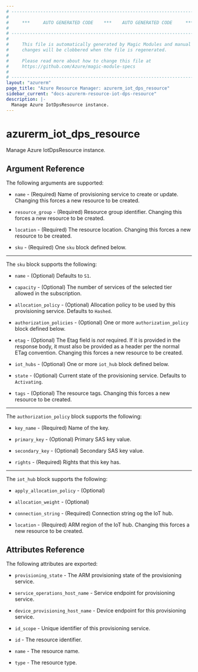 ```yaml
---
# ----------------------------------------------------------------------------
#
#     ***     AUTO GENERATED CODE    ***    AUTO GENERATED CODE     ***
#
# ----------------------------------------------------------------------------
#
#     This file is automatically generated by Magic Modules and manual
#     changes will be clobbered when the file is regenerated.
#
#     Please read more about how to change this file at
#     https://github.com/Azure/magic-module-specs
#
# ----------------------------------------------------------------------------
layout: "azurerm"
page_title: "Azure Resource Manager: azurerm_iot_dps_resource"
sidebar_current: "docs-azurerm-resource-iot-dps-resource"
description: |-
  Manage Azure IotDpsResource instance.
---
```


# azurerm_iot_dps_resource

Manage Azure IotDpsResource instance.


## Argument Reference

The following arguments are supported:

* `name` - (Required) Name of provisioning service to create or update. Changing this forces a new resource to be created.

* `resource_group` - (Required) Resource group identifier. Changing this forces a new resource to be created.

* `location` - (Required) The resource location. Changing this forces a new resource to be created.

* `sku` - (Required) One `sku` block defined below.

---

The `sku` block supports the following:

* `name` - (Optional)  Defaults to `S1`.

* `capacity` - (Optional) The number of services of the selected tier allowed in the subscription.

* `allocation_policy` - (Optional) Allocation policy to be used by this provisioning service. Defaults to `Hashed`.

* `authorization_policies` - (Optional) One or more `authorization_policy` block defined below.

* `etag` - (Optional) The Etag field is *not* required. If it is provided in the response body, it must also be provided as a header per the normal ETag convention. Changing this forces a new resource to be created.

* `iot_hubs` - (Optional) One or more `iot_hub` block defined below.

* `state` - (Optional) Current state of the provisioning service. Defaults to `Activating`.

* `tags` - (Optional) The resource tags. Changing this forces a new resource to be created.

---

The `authorization_policy` block supports the following:

* `key_name` - (Required) Name of the key.

* `primary_key` - (Optional) Primary SAS key value.

* `secondary_key` - (Optional) Secondary SAS key value.

* `rights` - (Required) Rights that this key has.

---

The `iot_hub` block supports the following:

* `apply_allocation_policy` - (Optional) 

* `allocation_weight` - (Optional) 

* `connection_string` - (Required) Connection string og the IoT hub.

* `location` - (Required) ARM region of the IoT hub. Changing this forces a new resource to be created.

## Attributes Reference

The following attributes are exported:

* `provisioning_state` - The ARM provisioning state of the provisioning service.

* `service_operations_host_name` - Service endpoint for provisioning service.

* `device_provisioning_host_name` - Device endpoint for this provisioning service.

* `id_scope` - Unique identifier of this provisioning service.

* `id` - The resource identifier.

* `name` - The resource name.

* `type` - The resource type.
